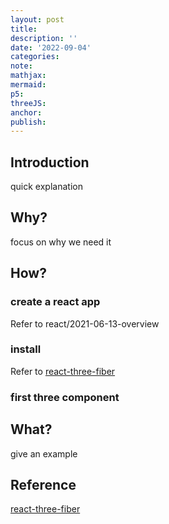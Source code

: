 ```yaml
---
layout: post
title:
description: ''
date: '2022-09-04'
categories:
note:
mathjax:
mermaid:
p5:
threeJS:
anchor:
publish:
---
```


## Introduction

quick explanation

## Why?

focus on why we need it

## How?

### create a react app

Refer to react/2021-06-13-overview

### install

Refer to [react-three-fiber](https://github.com/pmndrs/react-three-fiber)

### first three component

### 

## What?

give an example

## Reference

[react-three-fiber](https://github.com/pmndrs/react-three-fiber)
